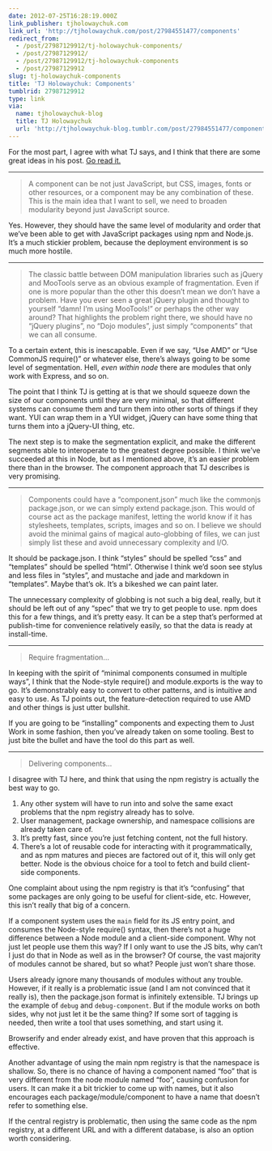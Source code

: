 ```yaml
---
date: 2012-07-25T16:28:19.000Z
link_publisher: tjholowaychuk.com
link_url: 'http://tjholowaychuk.com/post/27984551477/components'
redirect_from:
  - /post/27987129912/tj-holowaychuk-components/
  - /post/27987129912/
  - /post/27987129912/tj-holowaychuk-components
  - /post/27987129912
slug: tj-holowaychuk-components
title: 'TJ Holowaychuk: Components'
tumblrid: 27987129912
type: link
via:
  name: tjholowaychuk-blog
  title: TJ Holowaychuk
  url: 'http://tjholowaychuk-blog.tumblr.com/post/27984551477/components'
---
```

<p>For the most part, I agree with what TJ says, and I think that there are some great ideas in his post.  <a href="http://tjholowaychuk.com/post/27984551477/components">Go read it.</a></p>

<hr><blockquote>
  <p>A component can be not just JavaScript, but CSS, images, fonts or other resources, or a component may be any combination of these. This is the main idea that I want to sell, we need to broaden modularity beyond just JavaScript source.</p>
</blockquote>

<p>Yes.  However, they should have the same level of modularity and order that we&rsquo;ve been able to get with JavaScript packages using npm and Node.js.  It&rsquo;s a much stickier problem, because the deployment environment is so much more hostile.</p>

<hr><blockquote>
  <p>The classic battle between DOM manipulation libraries such as jQuery and MooTools serve as an obvious example of fragmentation. Even if one is more popular than the other this doesn’t mean we don’t have a problem. Have you ever seen a great jQuery plugin and thought to yourself “damn! I’m using MooTools!” or perhaps the other way around? That highlights the problem right there, we should have no “jQuery plugins”, no “Dojo modules”, just simply “components” that we can all consume.</p>
</blockquote>

<p>To a certain extent, this is inescapable.  Even if we say, &ldquo;Use AMD&rdquo; or &ldquo;Use CommonJS require()&rdquo; or whatever else, there&rsquo;s always going to be some level of segmentation.  Hell, <em>even within node</em> there are modules that only work with Express, and so on.</p>

<p>The point that I think TJ is getting at is that we should squeeze down the size of our components until they are very minimal, so that different systems can consume them and turn them into other sorts of things if they want.  YUI can wrap them in a YUI widget, jQuery can have some thing that turns them into a jQuery-UI thing, etc.</p>

<p>The next step is to make the segmentation explicit, and make the different segments able to interoperate to the greatest degree possible.  I think we&rsquo;ve succeeded at this in Node, but as I mentioned above, it&rsquo;s an easier problem there than in the browser.  The component approach that TJ describes is very promising.</p>

<hr><blockquote>
  <p>Components could have a “component.json” much like the commonjs package.json, or we can simply extend package.json. This would of course act as the package manifest, letting the world know if it has stylesheets, templates, scripts, images and so on. I believe we should avoid the minimal gains of magical auto-globbing of files, we can just simply list these and avoid unnecessary complexity and I/O.</p>
</blockquote>

<p>It should be package.json.  I think &ldquo;styles&rdquo; should be spelled &ldquo;css&rdquo; and &ldquo;templates&rdquo; should be spelled &ldquo;html&rdquo;.  Otherwise I think we&rsquo;d soon see stylus and less files in &ldquo;styles&rdquo;, and mustache and jade and markdown in &ldquo;templates&rdquo;.  Maybe that&rsquo;s ok.  It&rsquo;s a bikeshed we can paint later.</p>

<p>The unnecessary complexity of globbing is not such a big deal, really, but it should be left out of any &ldquo;spec&rdquo; that we try to get people to use.  npm does this for a few things, and it&rsquo;s pretty easy.  It can be a step that&rsquo;s performed at publish-time for convenience relatively easily, so that the data is ready at install-time.</p>

<hr><blockquote>
  <p>Require fragmentation&hellip;</p>
</blockquote>

<p>In keeping with the spirit of &ldquo;minimal components consumed in multiple ways&rdquo;, I think that the Node-style require() and module.exports is the way to go.  It&rsquo;s demonstrably easy to convert to other patterns, and is intuitive and easy to use.  As TJ points out, the feature-detection required to use AMD and other things is just utter bullshit.</p>

<p>If you are going to be &ldquo;installing&rdquo; components and expecting them to Just Work in some fashion, then you&rsquo;ve already taken on some tooling.  Best to just bite the bullet and have the tool do this part as well.</p>

<hr><blockquote>
  <p>Delivering components&hellip;</p>
</blockquote>

<p>I disagree with TJ here, and think that using the npm registry is actually the best way to go.</p>

<ol><li>Any other system will have to run into and solve the same exact problems that the npm registry already has to solve.</li>
<li>User management, package ownership, and namespace collisions are already taken care of.</li>
<li>It&rsquo;s pretty fast, since you&rsquo;re just fetching content, not the full history.</li>
<li>There&rsquo;s a lot of reusable code for interacting with it programmatically, and as npm matures and pieces are factored out of it, this will only get better.  Node is the obvious choice for a tool to fetch and build client-side components.</li>
</ol><p>One complaint about using the npm registry is that it&rsquo;s &ldquo;confusing&rdquo; that some packages are only going to be useful for client-side, etc.  However, this isn&rsquo;t really that big of a concern.</p>

<p>If a component system uses the <code>main</code> field for its JS entry point, and consumes the Node-style require() syntax, then there&rsquo;s not a huge difference between a Node module and a client-side component.  Why not just let people use them this way?  If I only want to use the JS bits, why can&rsquo;t I just do that in Node as well as in the browser?  Of course, the vast majority of modules cannot be shared, but so what?  People just won&rsquo;t share those.</p>

<p>Users already ignore many thousands of modules without any trouble.  However, if it really is a problematic issue (and I am not convinced that it really is), then the package.json format is infinitely extensible.  TJ brings up the example of <code>debug</code> and <code>debug-component</code>.  But if the module works on both sides, why not just let it be the same thing?  If some sort of tagging is needed, then write a tool that uses something, and start using it.</p>

<p>Browserify and ender already exist, and have proven that this approach is effective.</p>

<p>Another advantage of using the main npm registry is that the namespace is shallow.  So, there is no chance of having a component named &ldquo;foo&rdquo; that is very different from the node module named &ldquo;foo&rdquo;, causing confusion for users.  It can make it a bit trickier to come up with names, but it also encourages each package/module/component to have a name that doesn&rsquo;t refer to something else.</p>

<p>If the central registry is problematic, then using the same code as the npm registry, at a different URL and with a different database, is also an option worth considering.</p>
